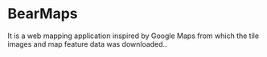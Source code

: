 # BearMaps
It is a web mapping application inspired by Google Maps from which the tile images and map feature data was downloaded..
